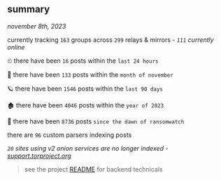 
## summary
_november 8th, 2023_

currently tracking `163` groups across `299` relays & mirrors - _`111` currently online_

⏲ there have been `16` posts within the `last 24 hours`

🦈 there have been `133` posts within the `month of november`

🪐 there have been `1546` posts within the `last 90 days`

🏚 there have been `4046` posts within the `year of 2023`

🦕 there have been `8736` posts `since the dawn of ransomwatch`

there are `96` custom parsers indexing posts

_`20` sites using v2 onion services are no longer indexed - [support.torproject.org](https://support.torproject.org/onionservices/v2-deprecation/)_

> see the project [README](https://github.com/joshhighet/ransomwatch#ransomwatch--) for backend technicals

